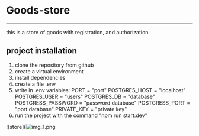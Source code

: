 # Goods-store 
___

this is a store of goods with registration, and authorization

## project installation

1. clone the repository from github
2. create a virtual environment
3. install dependencies
4. create a file .env
5. write in .env variables:
   PORT = "port"
   POSTGRES_HOST = "localhost"
   POSTGRES_USER = "users"
   POSTGRES_DB = "database"
   POSTGRESS_PASSWORD = "password database"
   POSTGRESS_PORT = "port database"
   PRIVATE_KEY = "private key"
6. run the project with the command "npm run start:dev"



![store](![img_1.png](img_1.png)